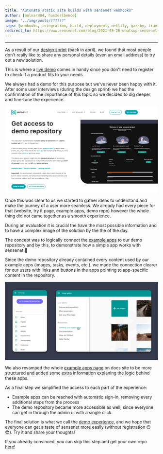 ```yaml
---
title: "Automate static site builds with sensenet webhooks"
author: [molnarm84, huszerlbence]
image: "../img/posts/??????"
tags: [webhooks, integration, build, deployment, netlify, gatsby, travis ci]
redirect_to: https://www.sensenet.com/blog/2021-05-26-whatsup-sensenet
---
```




---

As a result of our [design sprint](https://www.sensenet.com/blog/2021-03-24-sncom-design-sprint) (back in april), we found that most people don't really like to share any personal details (even an email address) to try out a new solution.

This is where a [live demo](https://www.sensenet.com/tryit) comes in handy since you don't need to register to check if a product fits to your needs.

We always had a demo for this purpose but we've never been happy with it. After some user interviews (during the design sprint) we had the confirmation of the importance of this topic so we decided to dig deeper and fine-tune the experience. 

<p align="center">
<img src="/img/posts/tryit_page.png" alt="try it page">
</p>

Once this was clear to us we started to gather ideas to understand and make the journey of a user more seamless. We already had every piece for that (website, try it page, example apps, demo repo) however the whole thing did not came together as a smooth experience.

During an evaluation it is crucial the have the most possible information and to have a complex image of the solution by the the of the day.

The concept was to logically connect the [example apps](https://docs.sensenet.com/example-apps) to our demo repository and by this, to demonstrate how a simple app works with sensenet.🤔

Since the demo repository already contained every content used by our example apps (images, tasks, events, etc.), we made the connection clearer for our users with links and buttons in the apps pointing to app-specific content in the repository.

<p align="center">
<img src="/img/posts/linksNbuttons_exampleapp.png" alt="example app link and button">
</p>

We also revamped the whole [example apps page](https://docs.sensenet.com/example-apps) on docs site to be more structured and added some extra information explaning the logic behind these apps.

As a final step we simplified the access to each part of the experience:
- Example apps can be reached with automatic sign-in, removing every additional steps from the process
- The demo repository became more accessible as well, since everyone can get in through the admin ui with a single click.

The final solution is what we call the [demo experience](https://www.sensenet.com/tryit), and we hope that everyone can get a taste of sensenet more easily (without registration 😉😎). Try it and share your thoughts!

If you already convinced, you can skip this step and get your own repo [here](https://profile.sensenet.com/?redirectToLogin)!
